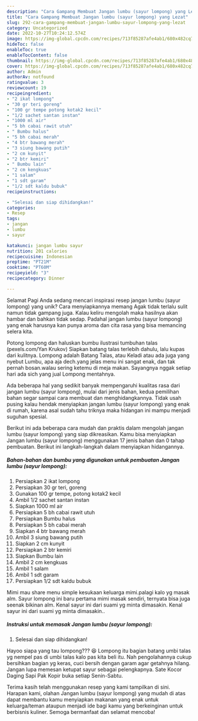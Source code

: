 ```yaml
---
description: "Cara Gampang Membuat Jangan lumbu (sayur lompong) yang Lezat"
title: "Cara Gampang Membuat Jangan lumbu (sayur lompong) yang Lezat"
slug: 292-cara-gampang-membuat-jangan-lumbu-sayur-lompong-yang-lezat
category: Uncategorized
date: 2022-10-27T10:24:12.574Z
image: https://img-global.cpcdn.com/recipes/713f85287afe4ab1/680x482cq70/jangan-lumbu-sayur-lompong-foto-resep-utama.jpg
hideToc: false
enableToc: true
enableTocContent: false
thumbnail: https://img-global.cpcdn.com/recipes/713f85287afe4ab1/680x482cq70/jangan-lumbu-sayur-lompong-foto-resep-utama.jpg
cover: https://img-global.cpcdn.com/recipes/713f85287afe4ab1/680x482cq70/jangan-lumbu-sayur-lompong-foto-resep-utama.jpg
author: Admin
authorAv: notfound
ratingvalue: 3
reviewcount: 19
recipeingredient:
- "2 ikat lompong"
- "30 gr teri goreng"
- "100 gr tempe potong kotak2 kecil"
- "1/2 sachet santan instan"
- "1000 ml air"
- "5 bh cabai rawit utuh"
- " Bumbu halus"
- "5 bh cabai merah"
- "4 btr bawang merah"
- "3 siung bawang putih"
- "2 cm kunyit"
- "2 btr kemiri"
- " Bumbu lain"
- "2 cm kengkuas"
- "1 salam"
- "1 sdt garam"
- "1/2 sdt kaldu bubuk"
recipeinstructions:

- "Selesai dan siap dihidangkan!"
categories:
- Resep
tags:
- jangan
- lumbu
- sayur

katakunci: jangan lumbu sayur 
nutrition: 201 calories
recipecuisine: Indonesian
preptime: "PT21M"
cooktime: "PT60M"
recipeyield: "3"
recipecategory: Dinner

---
```



Selamat Pagi Anda sedang mencari inspirasi resep jangan lumbu (sayur lompong) yang unik? Cara menyiapkannya memang Agak tidak terlalu sulit namun tidak gampang juga. Kalau keliru mengolah maka hasilnya akan hambar dan bahkan tidak sedap. Padahal jangan lumbu (sayur lompong) yang enak harusnya kan punya aroma dan cita rasa yang bisa memancing selera kita.


Potong lompong dan haluskan bumbu ilustrasi tumbuhan talas (pexels.com/Yan Krukov) Siapkan batang talas terlebih dahulu, lalu kupas dari kulitnya. Lompong adalah Batang Talas, atau Keladi atau ada juga yang nyebut Lumbu, apa aja dech.yang jelas menu ini sangat enak, dan tak pernah bosan.walau sering ketemu di meja makan. Sayangnya nggak setiap hari ada sich yang jual Lompong mentahnya.

Ada beberapa hal yang sedikit banyak mempengaruhi kualitas rasa dari jangan lumbu (sayur lompong), mulai dari jenis bahan, kedua pemilihan bahan segar sampai cara membuat dan menghidangkannya. Tidak usah pusing kalau hendak menyiapkan jangan lumbu (sayur lompong) yang enak di rumah, karena asal sudah tahu triknya maka hidangan ini mampu menjadi suguhan spesial.


Berikut ini ada beberapa cara mudah dan praktis dalam mengolah jangan lumbu (sayur lompong) yang siap dikreasikan. Kamu bisa menyiapkan Jangan lumbu (sayur lompong) menggunakan 17 jenis bahan dan 0 tahap pembuatan. Berikut ini langkah-langkah dalam menyiapkan hidangannya.

<!--inarticleads1-->

##### Bahan-bahan dan bumbu yang digunakan untuk pembuatan Jangan lumbu (sayur lompong):

1. Persiapkan 2 ikat lompong
1. Persiapkan 30 gr teri, goreng
1. Gunakan 100 gr tempe, potong kotak2 kecil
1. Ambil 1/2 sachet santan instan
1. Siapkan 1000 ml air
1. Persiapkan 5 bh cabai rawit utuh
1. Persiapkan  Bumbu halus
1. Persiapkan 5 bh cabai merah
1. Siapkan 4 btr bawang merah
1. Ambil 3 siung bawang putih
1. Siapkan 2 cm kunyit
1. Persiapkan 2 btr kemiri
1. Siapkan  Bumbu lain
1. Ambil 2 cm kengkuas
1. Ambil 1 salam
1. Ambil 1 sdt garam
1. Persiapkan 1/2 sdt kaldu bubuk


Mimi mau share menu simple kesukaan keluarga mimi.palagi kalo yg masak alm. Sayur lompong ini baru pertama mimi masak sendiri, ternyata bisa juga seenak bikinan alm. Kenal sayur ini dari suami yg minta dimasakin. Kenal sayur ini dari suami yg minta dimasakin.. 

<!--inarticleads2-->

##### Instruksi untuk memasak Jangan lumbu (sayur lompong):


1. Selesai dan siap dihidangkan!

Hayoo siapa yang tau lompong??? 😆 Lompong itu bagian batang umbi talas yg nempel pas di umbi talas kalo pas kita beli itu. Nah pengolahannya cukup bersihkan bagian yg keras, cuci bersih dengan garam agar getahnya hilang. Jangan lupa memesan ketupat sayur sebagai pelengkapnya. Sate Kocor Daging Sapi Pak Kopir buka setiap Senin-Sabtu. 

Terima kasih telah menggunakan resep yang kami tampilkan di sini. Harapan kami, olahan Jangan lumbu (sayur lompong) yang mudah di atas dapat membantu kamu menyiapkan makanan yang enak untuk keluarga/teman ataupun menjadi ide bagi kamu yang berkeinginan untuk berbisnis kuliner. Semoga bermanfaat dan selamat mencoba!
